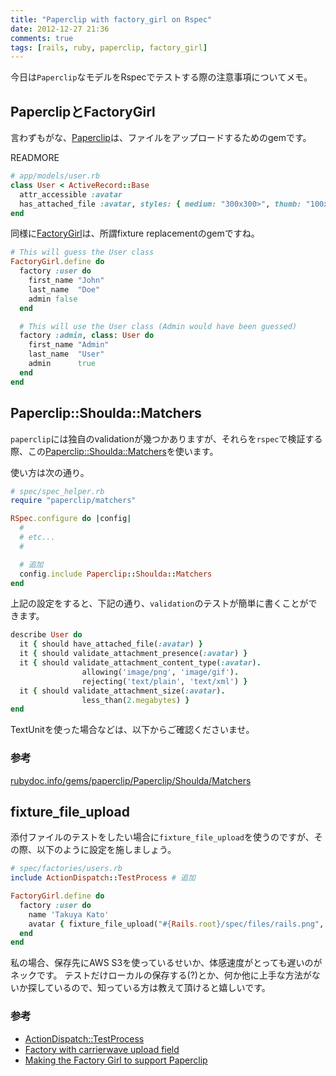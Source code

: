 ```yaml
---
title: "Paperclip with factory_girl on Rspec"
date: 2012-12-27 21:36
comments: true
tags: [rails, ruby, paperclip, factory_girl]
---
```


今日は`Paperclip`なモデルをRspecでテストする際の注意事項についてメモ。

## PaperclipとFactoryGirl

言わずもがな、[Paperclip](https://github.com/thoughtbot/paperclip)は、ファイルをアップロードするためのgemです。

READMORE

``` ruby
# app/models/user.rb
class User < ActiveRecord::Base
  attr_accessible :avatar
  has_attached_file :avatar, styles: { medium: "300x300>", thumb: "100x100>" }
end
```

同様に[FactoryGirl](https://github.com/thoughtbot/factory_girl)は、所謂fixture replacementのgemですね。

``` ruby
# This will guess the User class
FactoryGirl.define do
  factory :user do
    first_name "John"
    last_name  "Doe"
    admin false
  end

  # This will use the User class (Admin would have been guessed)
  factory :admin, class: User do
    first_name "Admin"
    last_name  "User"
    admin      true
  end
end
```

## Paperclip::Shoulda::Matchers

`paperclip`には独自のvalidationが幾つかありますが、それらを`rspec`で検証する際、この[Paperclip::Shoulda::Matchers](http://rubydoc.info/gems/paperclip/Paperclip/Shoulda/Matchers)を使います。

使い方は次の通り。

``` ruby
# spec/spec_helper.rb
require "paperclip/matchers"

RSpec.configure do |config|
  #
  # etc...
  #

  # 追加
  config.include Paperclip::Shoulda::Matchers
end
```

上記の設定をすると、下記の通り、`validation`のテストが簡単に書くことができます。

``` ruby
describe User do
  it { should have_attached_file(:avatar) }
  it { should validate_attachment_presence(:avatar) }
  it { should validate_attachment_content_type(:avatar).
                allowing('image/png', 'image/gif').
                rejecting('text/plain', 'text/xml') }
  it { should validate_attachment_size(:avatar).
                less_than(2.megabytes) }
end
```

TextUnitを使った場合などは、以下からご確認くださいませ。

### 参考

[rubydoc.info/gems/paperclip/Paperclip/Shoulda/Matchers](http://rubydoc.info/gems/paperclip/Paperclip/Shoulda/Matchers)

## fixture_file_upload

添付ファイルのテストをしたい場合に`fixture_file_upload`を使うのですが、その際、以下のように設定を施しましょう。

``` ruby
# spec/factories/users.rb
include ActionDispatch::TestProcess # 追加

FactoryGirl.define do
  factory :user do
    name 'Takuya Kato'
    avatar { fixture_file_upload("#{Rails.root}/spec/files/rails.png", "image/png") }
  end
end
```

私の場合、保存先にAWS S3を使っているせいか、体感速度がとっても遅いのがネックです。
テストだけローカルの保存する(?)とか、何か他に上手な方法がないか探しているので、知っている方は教えて頂けると嬉しいです。

### 参考

- [ActionDispatch::TestProcess](http://api.rubyonrails.org/classes/ActionDispatch/TestProcess.html)
- [Factory with carrierwave upload field](http://stackoverflow.com/questions/5990835/factory-with-carrierwave-upload-field)
- [Making the Factory Girl to support Paperclip](http://orbanbotond.blogspot.jp/2011/06/making-factory-girl-to-support.html)

